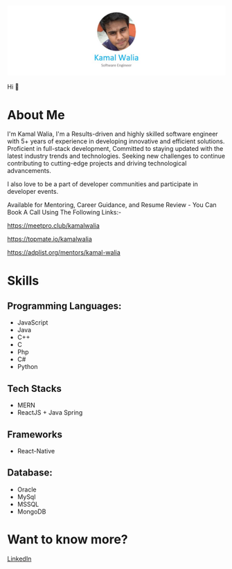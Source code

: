 ![Header](https://raw.githubusercontent.com/Kamal-Walia/About-Me/master/Header.jpg)

Hi :wave: 

# About Me

I'm Kamal Walia, I'm a Results-driven and highly skilled software engineer with 5+ years of experience in developing innovative and efficient solutions. Proficient in full-stack development, Committed to staying updated with the latest industry trends and technologies. Seeking new challenges to continue contributing to cutting-edge projects and driving technological advancements.

I also love to be a part of developer communities and participate in developer events.

Available for Mentoring, Career Guidance, and Resume Review - You Can Book A Call Using The Following Links:- 

https://meetpro.club/kamalwalia

https://topmate.io/kamalwalia

https://adplist.org/mentors/kamal-walia


# Skills
## Programming Languages:
* JavaScript
* Java
* C++
* C
* Php
* C#
* Python


## Tech Stacks  
* MERN
* ReactJS + Java Spring
  

## Frameworks
* React-Native


## Database:
* Oracle
* MySql
* MSSQL
* MongoDB

# Want to know more?

[LinkedIn](https://www.linkedin.com/in/kamalwalia/)
